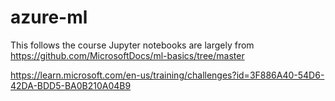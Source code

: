 # azure-ml
This follows the course
Jupyter notebooks are largely from https://github.com/MicrosoftDocs/ml-basics/tree/master

https://learn.microsoft.com/en-us/training/challenges?id=3F886A40-54D6-42DA-BDD5-BA0B210A04B9